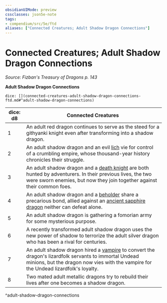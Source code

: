 ```yaml
---
obsidianUIMode: preview
cssclasses: json5e-note
tags:
- compendium/src/5e/ftd
aliases: ["Connected Creatures; Adult Shadow Dragon Connections"]
---
```

# Connected Creatures; Adult Shadow Dragon Connections
*Source: Fizban's Treasury of Dragons p. 143* 

**Adult Shadow Dragon Connections**

`dice: [](connected-creatures-adult-shadow-dragon-connections-ftd.md#^adult-shadow-dragon-connections)`

| dice: d8 | Connected Creatures |
|----------|---------------------|
| 1 | An adult red dragon continues to serve as the steed for a githyanki knight even after transforming into a shadow dragon. |
| 2 | An adult shadow dragon and an evil [lich](compendium/bestiary/undead/lich.md) vie for control of a crumbling empire, whose thousand-year history chronicles their struggle. |
| 3 | An adult shadow dragon and a [death knight](compendium/bestiary/undead/death-knight.md) are both hunted by adventurers. In their previous lives, the two were sworn enemies, but now they join together against their common foes. |
| 4 | An adult shadow dragon and a [beholder](compendium/bestiary/aberration/beholder.md) share a precarious bond, allied against an [ancient sapphire dragon](compendium/bestiary/dragon/ancient-sapphire-dragon-ftd.md) neither can defeat alone. |
| 5 | An adult shadow dragon is gathering a fomorian army for some mysterious purpose. |
| 6 | A recently transformed adult shadow dragon uses the new power of shadow to terrorize the adult silver dragon who has been a rival for centuries. |
| 7 | An adult shadow dragon hired a [vampire](compendium/bestiary/undead/vampire.md) to convert the dragon's lizardfolk servants to immortal Undead minions, but the dragon now vies with the vampire for the Undead lizardfolk's loyalty. |
| 8 | Two mated adult metallic dragons try to rebuild their lives after one becomes a shadow dragon. |
^adult-shadow-dragon-connections
